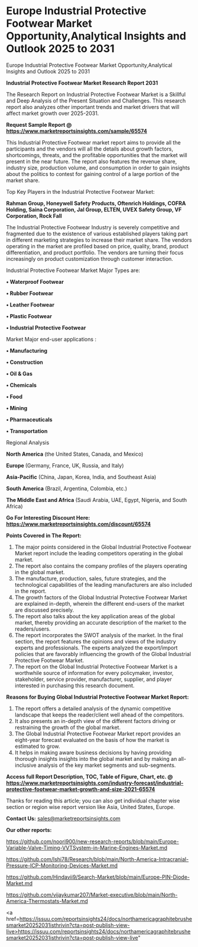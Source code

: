 # Europe Industrial Protective Footwear Market Opportunity,Analytical Insights and Outlook 2025 to 2031
 Europe Industrial Protective Footwear Market Opportunity,Analytical Insights and Outlook 2025 to 2031

<strong>Industrial Protective Footwear Market Research Report 2031</strong>

The Research Report on Industrial Protective Footwear Market is a Skillful and Deep Analysis of the Present Situation and Challenges. This research report also analyzes other important trends and market drivers that will affect market growth over 2025-2031.

<strong>Request Sample Report @ <a href=https://www.marketreportsinsights.com/sample/65574>https://www.marketreportsinsights.com/sample/65574</a></strong>

This Industrial Protective Footwear market report aims to provide all the participants and the vendors will all the details about growth factors, shortcomings, threats, and the profitable opportunities that the market will present in the near future. The report also features the revenue share, industry size, production volume, and consumption in order to gain insights about the politics to contest for gaining control of a large portion of the market share.

Top Key Players in the Industrial Protective Footwear Market:

<strong>Rahman Group, Honeywell Safety Products, Oftenrich Holdings, COFRA Holding, Saina Corporation, Jal Group, ELTEN, UVEX Safety Group, VF Corporation, Rock Fall</strong>

The Industrial Protective Footwear Industry is severely competitive and fragmented due to the existence of various established players taking part in different marketing strategies to increase their market share. The vendors operating in the market are profiled based on price, quality, brand, product differentiation, and product portfolio. The vendors are turning their focus increasingly on product customization through customer interaction.

Industrial Protective Footwear Market Major Types are:

<strong>• Waterproof Footwear

• Rubber Footwear

• Leather Footwear

• Plastic Footwear

• Industrial Protective Footwear</strong>

Market Major end-user applications :

<strong>• Manufacturing

• Construction

• Oil & Gas

• Chemicals

• Food

• Mining

• Pharmaceuticals

• Transportation</strong>

Regional Analysis

</u><strong><b>North America</b></strong> (the United States, Canada, and Mexico)

<strong><b>Europe </b></strong>(Germany, France, UK, Russia, and Italy)

<strong><b>Asia-Pacific</b></strong> (China, Japan, Korea, India, and Southeast Asia)

<strong><b>South America</b></strong> (Brazil, Argentina, Colombia, etc.)

<strong><b>The Middle East and Africa</b></strong> (Saudi Arabia, UAE, Egypt, Nigeria, and South Africa)

<strong>Go For Interesting Discount Here: <a href=https://www.marketreportsinsights.com/discount/65574>https://www.marketreportsinsights.com/discount/65574</a></strong>

<strong>Points Covered in The Report:</strong>
<ol>
  <li>The major points considered in the Global Industrial Protective Footwear Market report include the leading competitors operating in the global market.</li>
  <li>The report also contains the company profiles of the players operating in the global market.</li>
  <li>The manufacture, production, sales, future strategies, and the technological capabilities of the leading manufacturers are also included in the report.</li>
  <li>The growth factors of the Global Industrial Protective Footwear Market are explained in-depth, wherein the different end-users of the market are discussed precisely.</li>
  <li>The report also talks about the key application areas of the global market, thereby providing an accurate description of the market to the readers/users.</li>
  <li>The report incorporates the SWOT analysis of the market. In the final section, the report features the opinions and views of the industry experts and professionals. The experts analyzed the export/import policies that are favorably influencing the growth of the Global Industrial Protective Footwear Market.</li>
  <li>The report on the Global Industrial Protective Footwear Market is a worthwhile source of information for every policymaker, investor, stakeholder, service provider, manufacturer, supplier, and player interested in purchasing this research document.</li>
</ol>
<strong>Reasons for Buying Global Industrial Protective Footwear Market Report:</strong>

<ol>
  <li>The report offers a detailed analysis of the dynamic competitive landscape that keeps the reader/client well ahead of the competitors.</li>
  <li>It also presents an in-depth view of the different factors driving or restraining the growth of the global market.</li>
  <li>The Global Industrial Protective Footwear Market report provides an eight-year forecast evaluated on the basis of how the market is estimated to grow.</li>
  <li>It helps in making aware business decisions by having providing thorough insights insights into the global market and by making an all-inclusive analysis of the key market segments and sub-segments.</li>
</ol>
<strong>Access full Report Description, TOC, Table of Figure, Chart, etc. @ <a href=https://www.marketreportsinsights.com/industry-forecast/industrial-protective-footwear-market-growth-and-size-2021-65574>https://www.marketreportsinsights.com/industry-forecast/industrial-protective-footwear-market-growth-and-size-2021-65574</a></strong>


Thanks for reading this article; you can also get individual chapter wise section or region wise report version like Asia, United States, Europe.

<strong>Contact Us:</strong>
sales@marketreportsinsights.com

<strong>Our other reports:</strong>

<a href=https://github.com/noori900/new-research-reports/blob/main/Europe-Variable-Valve-Timing-VVTSystem-in-Marine-Engines-Market.md>https://github.com/noori900/new-research-reports/blob/main/Europe-Variable-Valve-Timing-VVTSystem-in-Marine-Engines-Market.md</a>

<a href=https://github.com/Ishi78/Research/blob/main/North-America-Intracranial-Pressure-ICP-Monitoring-Devices-Market.md>https://github.com/Ishi78/Research/blob/main/North-America-Intracranial-Pressure-ICP-Monitoring-Devices-Market.md</a>

<a href=https://github.com/Hindavii9/Search-Market/blob/main/Europe-PIN-Diode-Market.md>https://github.com/Hindavii9/Search-Market/blob/main/Europe-PIN-Diode-Market.md</a>

<a href=https://github.com/vijaykumar207/Market-executive/blob/main/North-America-Thermostats-Market.md>https://github.com/vijaykumar207/Market-executive/blob/main/North-America-Thermostats-Market.md</a>

<a href=https://issuu.com/reportsinsights24/docs/northamericagraphitebrushesmarket20252031isthrivin?cta=post-publish-view-live>https://issuu.com/reportsinsights24/docs/northamericagraphitebrushesmarket20252031isthrivin?cta=post-publish-view-live</a>"
